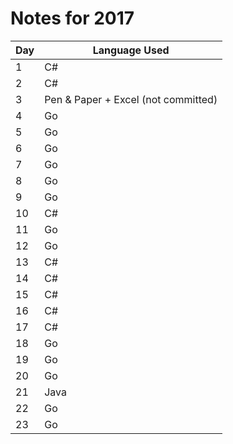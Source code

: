 # Notes for 2017

| Day | Language Used                       |
| --- | ----------------------------------- |
| 1   | C#                                  |
| 2   | C#                                  |
| 3   | Pen & Paper + Excel (not committed) |
| 4   | Go                                  |
| 5   | Go                                  |
| 6   | Go                                  |
| 7   | Go                                  |
| 8   | Go                                  |
| 9   | Go                                  |
| 10  | C#                                  |
| 11  | Go                                  |
| 12  | Go                                  |
| 13  | C#                                  |
| 14  | C#                                  |
| 15  | C#                                  |
| 16  | C#                                  |
| 17  | C#                                  |
| 18  | Go                                  |
| 19  | Go                                  |
| 20  | Go                                  |
| 21  | Java                                |
| 22  | Go                                  |
| 23  | Go                                  |